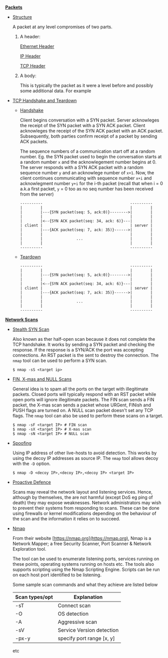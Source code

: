 <u>**Packets**</u>

+   <u>Structure</u>

    A packet at any level compromises of two parts.

    1.  A header:

        <u>Ethernet Header</u>

        <u>IP Header</u>

        <u>TCP Header</u>

    2.  A body:

        This is typically the packet as it were a level before and possibly some additional data. For example

+   <u>TCP Handshake and Teardown</u>

    +   <u>Handshake</u>

        Client begins conversation with a SYN packet. Server acknowleges the receipt of the SYN packet with a SYN ACK packet. Client acknowleges the receipt of the SYN ACK packet with an ACK packet. Subsequently, both parties confirm receipt of a packet by sending ACK packets.

        The sequence numbers of a communication start off at a random number. Eg. the SYN packet used to begin the conversation starts at a random number `x` and the acknowlegement number begins at 0. The server responds with a SYN ACK packet with a random sequence number `y` and an acknowlege number of `x+1`. Now, the client continues communicating with sequence number `x+i` and acknowlegment number `y+i` for the i-th packet (recall that when i = 0 a.k.a first packet, `y` = 0 too as no seq number has been received from the server)

        ```
        ----------                                       ----------
        |        |                                       |        |
        |        |---{SYN packet(seq: 5, ack:0)}-------->|        |
        |        |                                       |        |
        |        |<--{SYN ACK packet(seq: 34, ack: 6)}---|        |
        | client |                                       | server |
        |        |---{ACK packet(seq: 7, ack: 35)}------>|        |
        |        |                                       |        |
        |        |               ...                     |        |
        |        |                                       |        |
        ----------                                       ----------
        ```

    +   <u>Teardown</u>

        ```
        ----------                                       ----------
        |        |                                       |        |
        |        |---{SYN packet(seq: 5, ack:0)}-------->|        |
        |        |                                       |        |
        |        |<--{SYN ACK packet(seq: 34, ack: 6)}---|        |
        | client |                                       | server |
        |        |---{ACK packet(seq: 7, ack: 35)}------>|        |
        |        |                                       |        |
        |        |               ...                     |        |
        |        |                                       |        |
        ----------                                       ----------
        ```  

<u>**Network Scans**</u>

+   <u>Stealth SYN Scan</u>

    Also known as ther half-open scan because it does not complete the TCP handshake. It works by sending a SYN packet and checking the response. If the response is a SYN/ACK the port was accepting connections. An RST packet is the sent to destroy the connection. The `nmap` tool can be used to perform a SYN scan.

    ```
    $ nmap -sS <target ip>
    ```

+   <u>FIN, X-mas and NULL Scans</u>

    General idea is to spam all the ports on the target with illegitimate packets. Closed ports will typically respond with an RST packet while open ports will ignore illegitimate packets. The FIN scan sends a FIN packet, the X-mas scan sends a packet whose URGent, FINish and PUSH flags are turned on. A NULL scan packet doesn't set any TCP flags. The `nmap` tool can also be used to perform these scans on a target.

    ```
    $ nmap -sF <target IP> # FIN scan
    $ nmap -sX <target IP> # X-mas scan
    $ nmap -sN <target IP> # NULL scan
    ```

+   <u>Spoofing</u>

    Using IP address of other live-hosts to avoid detection. This works by using the decoy IP addresses as source IP. The `nmap` tool allows decoy with the `-D` option.

    ```
    $ nmap -D <decoy IP>,<decoy IP>,<decoy IP> <target IP>
    ```

+   <u>Proactive Defence</u>

    Scans may reveal the network layout and listening services. Hence, although by themselves, the are not harmful (except DoS eg ping of death) they may expose weaknesses. Network administrators may wish to prevent their systems from responding to scans. These can be done using firewalls or kernel modifications depending on the behaviour of the scan and the information it relies on to succeed.

+   <u>Nmap</u>

    From their website [https://nmap.org](https://nmap.org), Nmap is a Network Mapper; a free Security Scanner, Port Scanner & Network Exploration tool.

    The tool can be used to enumerate listening ports, services running on these points, operating systems running on hosts etc. The tools also supports scripting using the Nmap Scripting Engine. Scripts can be run on each host port identified to be listening.

    Some sample scan commands and what they achieve are listed below

    | Scan types/opt | Explanation               |
    |----------------|---------------------------|
    | -sT            | Connect scan              |
    | -O             | OS detection              |
    | -A             | Aggressive scan           |
    | -sV            | Service Version detection |
    | -px-y          | specify port range [x, y] |

    etc

